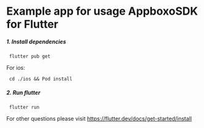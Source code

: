 # Example app for usage AppboxoSDK for Flutter

##### 1. Install dependencies

```shell script 
 flutter pub get
```

For ios:

```shell script 
 cd ./ios && Pod install
```

##### 2. Run flutter

```shell script 
 flutter run
```

For other questions please visit https://flutter.dev/docs/get-started/install
